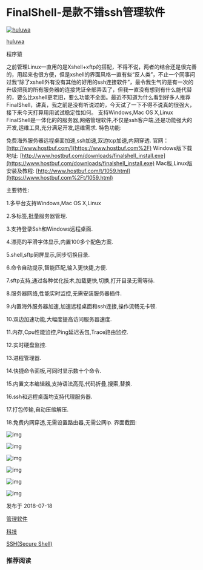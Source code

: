 # FinalShell-是款不错ssh管理软件

[![huluwa](https://pic2.zhimg.com/v2-d7620f173cabecb6ecf801d3456274c1_xs.jpg?source=172ae18b)](https://www.zhihu.com/people/huluwa-4)

[huluwa](https://www.zhihu.com/people/huluwa-4)

程序猿

之前管理Linux一直用的是Xshell+xftp的搭配，不得不说，两者的结合还是很完善的，用起来也很方便，但是xshell的界面风格一直有些“反人类”，不止一个同事问过我“除了xshell外有没有其他的好用的ssh连接软件”，最令我生气的是有一次的升级把我的所有服务器的连接凭证全部弄丢了，但我一直没有想到有什么能代替的，要么比xshell更老旧，要么功能不全面。最近不知道为什么看到好多人推荐FinalShell，讲真，我之前是没有听说过的，今天试了一下不得不说真的很强大，接下来今天打算用用试试稳定性如何。
支持Windows,Mac OS X,Linux
FinalShell是一体化的的服务器,网络管理软件,不仅是ssh客户端,还是功能强大的开发,运维工具,充分满足开发,运维需求.
特色功能:

免费海外服务器远程桌面加速,ssh加速,双边tcp加速,内网穿透.
官网：
[http://www.hostbuf.com/](https://www.hostbuf.com%2F)
Windows版下载地址:
[http://www.hostbuf.com/downloads/finalshell_install.exe](https://www.hostbuf.com/downloads/finalshell_install.exe)
Mac版,Linux版安装及教程:
[http://www.hostbuf.com/t/1059.html](https://www.hostbuf.com%2Ft/1059.html)

主要特性:

1.多平台支持Windows,Mac OS X,Linux

2.多标签,批量服务器管理.

3.支持登录Ssh和Windows远程桌面.

4.漂亮的平滑字体显示,内置100多个配色方案.

5.shell,sftp同屏显示,同步切换目录.

6.命令自动提示,智能匹配,输入更快捷,方便.

7.sftp支持,通过各种优化技术,加载更快,切换,打开目录无需等待.

8.服务器网络,性能实时监控,无需安装服务器插件.

9.内置海外服务器加速,加速远程桌面和ssh连接,操作流畅无卡顿.

10.双边加速功能,大幅度提高访问服务器速度.

11.内存,Cpu性能监控,Ping延迟丢包,Trace路由监控.

12.实时硬盘监控.

13.进程管理器.

14.快捷命令面板,可同时显示数十个命令.

15.内置文本编辑器,支持语法高亮,代码折叠,搜索,替换.

16.ssh和远程桌面均支持代理服务器.

17.打包传输,自动压缩解压.

18.免费内网穿透,无需设置路由器,无需公网ip.
界面截图:

![img](https://pic2.zhimg.com/80/v2-19ec11a7149ba5e0d84052d334578019_720w.jpg)

![img](https://pic3.zhimg.com/80/v2-a7a505b81e3bc8c1b975f943ff4eccf2_720w.jpg)

![img](https://pic2.zhimg.com/80/v2-8eeb5636aee15c05104ae850b2517155_720w.jpg)

![img](https://pic4.zhimg.com/80/v2-85425675551624ec5afb80187fc218ff_720w.jpg)

![img](https://pic2.zhimg.com/80/v2-f6cd097e5353e1aa143587cfbd704fc5_720w.jpg)

![img](https://pic4.zhimg.com/80/v2-ac32fc70e31d997aa700fbeda3d8722f_720w.jpg)



发布于 2018-07-18

[管理软件](https://www.zhihu.com/topic/19573256)

[科技](https://www.zhihu.com/topic/19556664)

[SSH(Secure Shell)](https://www.zhihu.com/topic/19557973)

### 推荐阅读